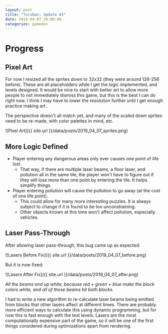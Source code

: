 ```yaml
---
layout: post
title: "Toroban: Update #3"
date: 2019-04-07 20:00:00
categories: gamedev
---
```


# Progress

## Pixel Art

For now I resized all the sprites down to 32x32 (they were around 128-256 before). These are all placeholders while I get the logic implemented, and levels designed. It would be nice to start with better art to allow more people to not immediately dismiss this game, but this is the best I can do right now. I think I may have to lower the resolution further until I get enough practice making art.

The perspective doesn't all match yet, and many of the scaled down sprites need to be re-made, with color palettes in mind, etc.

![Pixel Art]({{ site.url }}/data/posts/2019_04_07_sprites.png)

## More Logic Defined

* Player entering any dangerous areas only ever causes one point of life lost.
  * That way, if there are multiple laser beams, a floor laser, and pollution all in the same tile, the player won't have to figure out if they will lose more than one point by entering the tile. It helps simplify things.
* Player entering pollution will cause the pollution to go away (at the cost of one life point).
  * This could allow for many more interesting puzzles. It is always subject to change if it is found to be too unconstraining.
  * Other objects known at this time won't affect pollution, especially vehicles.

## Laser Pass-Through

After allowing laser pass-through, this bug came up as expected:

![Lasers Before Fix]({{ site.url }}/data/posts/2019_04_07_before.png)

But it is now fixed:

![Lasers After Fix]({{ site.url }}/data/posts/2019_04_07_after.png)

*All the beams end up white, because red + green + blue make the block colors white, and all of those beams hit both blocks.*

I had to write a new algorithm to re-calculate laser beams being emitted from blocks that other lasers affect at different times. There are probably more efficient ways to calculate this using dynamic programming, but for now this is fast enough with the test levels. Lasers are the most computationally expensive part of the game, so it will be one of the first things considered during optimizations apart from rendering.